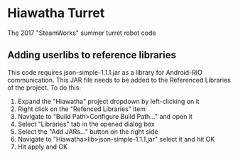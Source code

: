 # Hiawatha Turret
The 2017 "SteamWorks" summer turret robot code

## Adding userlibs to reference libraries

This code requires json-simple-1.1.1.jar as a library for Android-RIO communication. This JAR file needs to be added to the Referenced Libraries of the project. To do this:
1. Expand the "Hiawatha" project dropdown by left-clicking on it
2. Right click on the "Refenced Libraries" item
3. Navigate to "Build Path>Configure Build Path..." and open it
4. Select "Libraries" tab in the opened dialog box
5. Select the "Add JARs..." button on the right side
6. Navigate to "Hiawatha>lib>json-simple-1.1.1.jar" select it and hit OK
7. Hit apply and OK


